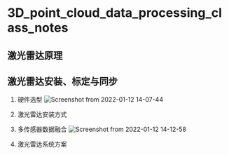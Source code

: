 # 3D_point_cloud_data_processing_class_notes
## 激光雷达原理
## 激光雷达安装、标定与同步
1. 硬件选型
![Screenshot from 2022-01-12 14-07-44](https://user-images.githubusercontent.com/27469356/149073304-1a5cce32-04d6-40a7-9329-1f8478737a2e.png)

2. 激光雷达安装方式
3. 多传感器数据融合
![Screenshot from 2022-01-12 14-12-58](https://user-images.githubusercontent.com/27469356/149073874-1edc3b83-5772-4e6e-965b-b7bf11404e15.png)
4. 激光雷达系统方案

